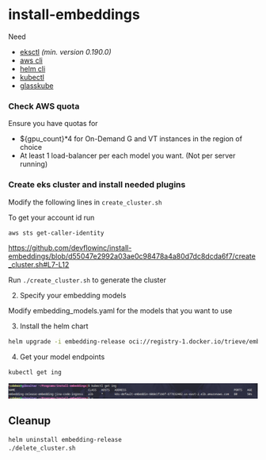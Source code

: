 # install-embeddings

Need

- [eksctl](https://eksctl.io/installation/) _(min. version 0.190.0)_
- [aws cli](https://docs.aws.amazon.com/cli/latest/userguide/getting-started-install.html)
- [helm cli](https://helm.sh/docs/intro/install/#helm)
- [kubectl](https://kubernetes.io/docs/tasks/tools/#kubectl)
- [glasskube](https://glasskube.dev/docs/getting-started/install/)

### Check AWS quota

Ensure you have quotas for

- ${gpu_count}*4 for On-Demand G and VT instances in the region of choice
- At least 1 load-balancer per each model you want. (Not per server running)

### Create eks cluster and install needed plugins

Modify the following lines in `create_cluster.sh`

To get your account id run

```sh
aws sts get-caller-identity
```

https://github.com/devflowinc/install-embeddings/blob/d55047e2992a03ae0c98478a4a80d7dc8dcda6f7/create_cluster.sh#L7-L12

Run `./create_cluster.sh` to generate the cluster

2) Specify your embedding models

Modify embedding_models.yaml for the models that you want to use

3) Install the helm chart

```sh
helm upgrade -i embedding-release oci://registry-1.docker.io/trieve/embeddings-helm -f embedding_models.yaml
```

4) Get your model endpoints

```sh
kubectl get ing
```

![](./assets/ingress.png)

## Cleanup

```sh
helm uninstall embedding-release
./delete_cluster.sh
```

